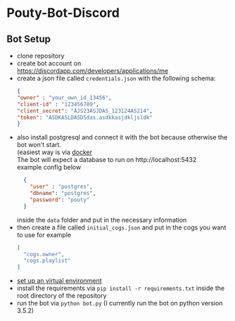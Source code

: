 # Pouty-Bot-Discord


## Bot Setup
* clone repository
* create bot account on https://discordapp.com/developers/applications/me
* create a json file called `credentials.json` with the following schema:
  ```json
  {
  "owner" : "your_own_id_13456", 
  "client-id" : "123456789",
  "client_secret": "AJS23ASJDAS_123124AS214",
  "token": "ASDKASLDASDSdas.asdkkasjdkljsldk"
  }
  ```
* also install postgresql and connect it with the bot because otherwise the bot won't start.  
  (easiest way is via [docker](https://hackernoon.com/dont-install-postgres-docker-pull-postgres-bee20e200198)  
  The bot will expect a database to run on http://localhost:5432  
  example config below  
  ```json
    {
      "user" : "postgres",
      "dbname": "postgres",
      "password": "pouty"
    }
  ```
  inside the `data` folder and put in the necessary information
* then create a file called `initial_cogs.json` and put in the cogs you want to use for example
  ```json
  [
    "cogs.owner",
    "cogs.playlist"
  ]
  ```
* [set up an virtual environment](https://packaging.python.org/en/latest/guides/installing-using-pip-and-virtual-environments/#creating-a-virtual-environment)
* install the requirements via `pip install -r requirements.txt` inside the root directory of the repository
* run the bot via `python bot.py` (I currently run the bot on python version 3.5.2)
